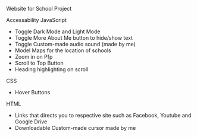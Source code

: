 Website for School Project

Accessability
JavaScript
- Toggle Dark Mode and Light Mode
- Toggle More About Me button to hide/show text
- Toggle Custom-made audio sound (made by me)
- Model Maps for the location of schools
- Zoom in on Pfp
- Scroll to Top Button
- Heading highlighting on scroll

CSS
- Hover Buttons

HTML
- Links that directs you to respective site such as Facebook, Youtube and Google Drive
- Downloadable Custom-made cursor made by me

